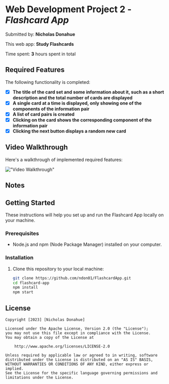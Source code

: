 # Web Development Project 2 - *Flashcard App*

Submitted by: **Nicholas Donahue**

This web app: **Study Flashcards**

Time spent: **3** hours spent in total

## Required Features

The following functionality is completed:

- [x] **The title of the card set and some information about it, such as a short description and the total number of cards are displayed**
- [x] **A single card at a time is displayed, only showing one of the components of the information pair**
- [x] **A list of card pairs is created**
- [x] **Clicking on the card shows the corresponding component of the information pair**
- [x] **Clicking the next button displays a random new card**

## Video Walkthrough

Here's a walkthrough of implemented required features:

!["Video Walkthrough"](https://github.com/ndon01/FlashcardApp/blob/master/8iqTUbAd.gif)


## Notes

## Getting Started

These instructions will help you set up and run the Flashcard App locally on your machine.

### Prerequisites

- Node.js and npm (Node Package Manager) installed on your computer.

### Installation

1. Clone this repository to your local machine:

   ```bash
   git clone https://github.com/ndon01/FlashcardApp.git
   cd flashcard-app
   npm install
   npm start
   ```

## License

    Copyright [2023] [Nicholas Donahue]

    Licensed under the Apache License, Version 2.0 (the "License");
    you may not use this file except in compliance with the License.
    You may obtain a copy of the License at

        http://www.apache.org/licenses/LICENSE-2.0

    Unless required by applicable law or agreed to in writing, software
    distributed under the License is distributed on an "AS IS" BASIS,
    WITHOUT WARRANTIES OR CONDITIONS OF ANY KIND, either express or implied.
    See the License for the specific language governing permissions and
    limitations under the License.
